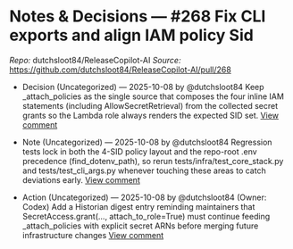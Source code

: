 # Notes & Decisions — #268 Fix CLI exports and align IAM policy Sid

_Repo:_ dutchsloot84/ReleaseCopilot-AI
_Source:_ https://github.com/dutchsloot84/ReleaseCopilot-AI/pull/268

- Decision (Uncategorized) — 2025-10-08 by @dutchsloot84
  Keep _attach_policies as the single source that composes the four inline IAM statements (including AllowSecretRetrieval) from the collected secret grants so the Lambda role always renders the expected SID set.
  [View comment](https://github.com/dutchsloot84/ReleaseCopilot-AI/pull/268#issuecomment-3379159307) <!-- digest:3ee67bb7eb3af1e06525f24c821f40460f2a7d904fd7bbce8618ab0155dd1a31 -->

- Note (Uncategorized) — 2025-10-08 by @dutchsloot84
  Regression tests lock in both the 4-SID policy layout and the repo-root .env precedence (find_dotenv_path), so rerun tests/infra/test_core_stack.py and tests/test_cli_args.py whenever touching these areas to catch deviations early.
  [View comment](https://github.com/dutchsloot84/ReleaseCopilot-AI/pull/268#issuecomment-3379159307) <!-- digest:bc5bc161ef4600d9b4fdee82e88c6a6313ec184561394544b48446427b599da7 -->

- Action (Uncategorized) — 2025-10-08 by @dutchsloot84
  (Owner: Codex) Add a Historian digest entry reminding maintainers that SecretAccess.grant(..., attach_to_role=True) must continue feeding _attach_policies with explicit secret ARNs before merging future infrastructure changes
  [View comment](https://github.com/dutchsloot84/ReleaseCopilot-AI/pull/268#issuecomment-3379159307) <!-- digest:f5d3b5e6c15d8fd633734dc794814a5ebe25e1547a93979a83ae1d536a1d599b -->
